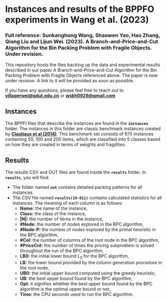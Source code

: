 # Instances and results of the BPPFO experiments in Wang et al. (2023)

### Full reference: Sunkanghong Wang, Shaowen Yao, Hao Zhang, Qiang Liu and Lijun Wei. (2023). A Branch-and-Price-and-Cut Algorithm for the Bin Packing Problem with Fragile Objects. Under revision.

This repository hosts the files backing up the data and experimental results described in our paper A Branch-and-Price-and-Cut Algorithm for the Bin Packing Problem with Fragile Objects referenced above. The paper is now under revision. A link to it will be provided as soon as possible.

If you have any questions, please feel free to reach out to **[villagerwei@gdut.edu.cn](mailto:villagerwei@gdut.edu.cn)** or **[wskh0929@gmail.com](mailto:wskh0929@gmail.com)**

## Instances

The BPPFI files that describe the instances are found in the **`instances`** folder. The instances in this folder are classic benchmark instances created by [**Clautiaux et al (2014)**](https://doi.org/10.1016/j.dam.2012.04.010). This benchmark set consists of 675 instances containing 50, 100 and 200 items, which are classified into 5 classes based on how they are created in terms of weights and fragilities.

## Results

The results CSV and OUT files are found inside the **`results`** folder. In **``results``**, you will find:

- The folder named **``out``** contains detailed packing patterns for all instances.
- The CSV file named **``results(19-011)``** contains calculated statistics for all instances. The meaning of each column is as follows:
  - **Name:** the name of the instance,
  - **Class:** the class of the instance,
  - **|N|:** the number of items in the instance,
  - **#Node:** the number of nodes explored in the BPC algorithm,
  - **#Node-P:** the number of nodes explored by the primal heuristic in the BPC algorithm,
  - **#Col:** the number of columns of the root node in the BPC algorithm,
  - **#PriceCnt:** the number of times the pricing subproblem is solved throughout the run of the BPC algorithm,
  - **LB0:** the initial lower bound $L_0$ for the BPC algorithm,
  - **LB:** the lower bound provided by the column generation procedure in the root node,
  - **UB0:** the initial upper bound computed using the greedy heuristic,
  - **UB:** the best upper bound found by the BPC algorithm,
  - **Opt:** it signifies whether the best upper bound found by the BPC algorithm is the optimal upper bound or not,
  - **Time:** the CPU seconds used to run the BPC algorithm.